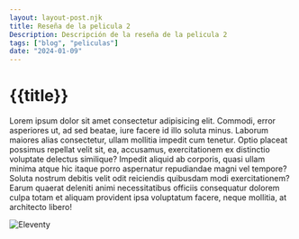 ```yaml
---
layout: layout-post.njk
title: Reseña de la pelicula 2
Description: Descripción de la reseña de la pelicula 2
tags: ["blog", "peliculas"]
date: "2024-01-09"
---
```


# {{title}}
Lorem ipsum dolor sit amet consectetur adipisicing elit. Commodi, error asperiores ut, ad sed beatae, iure facere id illo soluta minus. Laborum maiores alias consectetur, ullam mollitia impedit cum tenetur.
Optio placeat possimus repellat velit sit, ea, accusamus, exercitationem ex distinctio voluptate delectus similique? Impedit aliquid ab corporis, quasi ullam minima atque hic itaque porro aspernatur repudiandae magni vel tempore?
Soluta nostrum debitis velit odit reiciendis quibusdam modi exercitationem? Earum quaerat deleniti animi necessitatibus officiis consequatur dolorem culpa totam et aliquam provident ipsa voluptatum facere, neque mollitia, at architecto libero!

![Eleventy](/img/GitHub.svg)